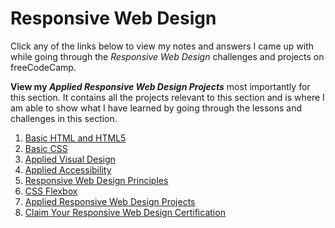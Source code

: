 # Responsive Web Design

Click any of the links below to view my notes and answers I came up with while going through the <em>Responsive Web Design</em> challenges and projects on freeCodeCamp.

<strong>View my <em>Applied Responsive Web Design Projects</em></strong> most importantly for this section. It contains all the projects relevant to this section and is where I am able to show what I have learned by going through the lessons and challenges in this section.

1. [Basic HTML and HTML5](https://github.com/Squibs/Beta-freeCodeCamp/blob/master/Responsive%20Web%20Design/1.%20Basic%20HTML%20and%20HTML5.md#basic-html-and-html5)
2. [Basic CSS](https://github.com/Squibs/Beta-freeCodeCamp/blob/master/Responsive%20Web%20Design/2.%20Basic%20CSS.md#basic-css)
3. [Applied Visual Design](https://github.com/Squibs/Beta-freeCodeCamp/blob/master/Responsive%20Web%20Design/3.%20Applied%20Visual%20Design.md#applied-visual-design)
4. [Applied Accessibility](https://github.com/Squibs/Beta-freeCodeCamp/blob/master/Responsive%20Web%20Design/4.%20Applied%20Accessibility.md#applied-accessibility)
5. [Responsive Web Design Principles](https://github.com/Squibs/Beta-freeCodeCamp/blob/master/Responsive%20Web%20Design/5.%20Responsive%20Web%20Design%20Principles.md#responsive-web-design-principles)
6. [CSS Flexbox](https://github.com/Squibs/Beta-freeCodeCamp/blob/master/Responsive%20Web%20Design/6.%20CSS%20Flexbox.md#css-flexbox)
7. [Applied Responsive Web Design Projects](https://github.com/Squibs/Beta-freeCodeCamp/blob/master/Responsive%20Web%20Design/7.%20Applied%20Responsive%20Web%20Design%20Projects.md#applied-responsive-web-design-projects)
8. [Claim Your Responsive Web Design Certification](https://github.com/Squibs/Beta-freeCodeCamp/blob/master/Responsive%20Web%20Design/8.%20Claim%20Your%20Responsive%20Web%20Design%20Certificate.md#claim-your-responsive-web-design-certificate)